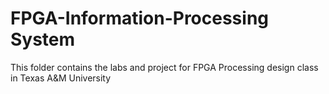 # FPGA-Information-Processing System
This folder contains the labs and project for FPGA Processing design class in Texas A&M University

